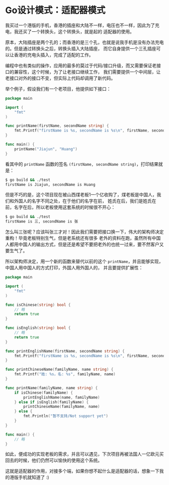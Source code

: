 # Go设计模式：适配器模式

我买过一个港版的手机，香港的插座和大陆不一样，电压也不一样，因此为了充电，我还买了一个转换头，这个转换头，就是起的
适配器的使用。

原本，大陆插座是两个孔的；而香港的是三个孔，也就是说我手机是没有办法充电的。但是通过转换头之后，转换头插入大陆插座，
而它自身提供一个三孔插座可以让香港的充电头插入，完成了适配的工作。

编程中也有类似的操作，应用的最多的莫过于代码/接口升级，而又需要保证老接口的兼容性，这个时候，为了让老接口继续工作，
我们需要提供一个中间层，让老接口对外的接口不变，但实际上代码却调用了新代码。

举个例子，假设我们有一个老项目，他提供如下接口：

```go
package main

import (
	"fmt"
)

func printName(firstName, secondName string) {
	fmt.Printf("firstName is %s, secondName is %s\n", firstName, secondName)
}

func main() {
	printName("Jiajun", "Huang")
}
```

看其中的 `printName` 函数的签名 `(firstName, secondName string)`，打印结果就是：

```bash
$ go build && ./test 
firstName is Jiajun, secondName is Huang
```

但是不巧的是，这个项目现在被山西煤老板1一个亿收购了，煤老板是中国人，我们和外国人的名字不同之处，在于他们的名字在前，
姓氏在后，我们是姓氏在前，名字在后，所以老板使用这套系统的时候很不开心：

```bash
$ go build && ./test 
firstName is 三, secondName is 张
```

怎么叫三张呢？应该叫张三才对！因此我们需要把接口换一下，伟大的架构师决定重构！毕竟老板特别生气，但是老系统还有很多
老外的资料在跑，虽然所有中国人都用中国人的输出方式，但是还是希望不要把老外的也统一过来，要不然客户又要生气了。

所以架构师决定，用一个新的函数来替代以前的这个 `printName`，并且能够实现，中国人用中国人的方式打印，外国人用外国人的，
并且要提供扩展性：

```go
package main

import (
	"fmt"
)

func isChinese(string) bool {
	// 略
	return true
}

func isEnglish(string) bool {
	// 略
	return true
}

func printEnglishName(firstName, secondName string) {
	fmt.Printf("firstName is %s, secondName is %s\n", firstName, secondName)
}

func printChineseName(familyName, name string) {
	fmt.Printf("姓: %s，名: %s", familyName, name)
}

func printName(familyName, name string) {
	if isChinese(familyName) {
		printEnglishName(name, familyName)
	} else if isEnglish(familyName) {
		printChineseName(familyName, name)
	} else {
		fmt.Println("暂不支持/Not support yet")
	}
}

func main() {
	// 略
}
```

如此，便成功的实现老板的需求，并且可以遇见，下次项目再被法国人一亿欧元买回去的时候，他们仍然可以愉快的使用这个系统。

这就是适配器的作用，对接多个端，如果你想不起什么是适配器的话，想象一下我的港版手机就知道了 :)
